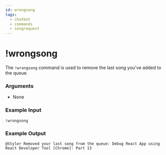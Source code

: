 ```yaml
---
id: wrongsong
tags:
  - chatbot
  - commands
  - songrequest
---
```

# !wrongsong

The `!wrongsong` command is used to remove the last song you've added to the queue.

### Arguments

- None

### Example Input

```
!wrongsong
```

### Example Output

```
@Styler Removed your last song from the queue: Debug React App using React Developer Tool [Chrome]: Part 13 
```
